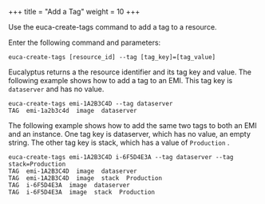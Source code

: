 +++
title = "Add a Tag"
weight = 10
+++

Use the euca-create-tags command to add a tag to a resource. 

Enter the following command and parameters: 

    euca-create-tags [resource_id] --tag [tag_key]=[tag_value]

Eucalyptus returns a the resource identifier and its tag key and value. The following example shows how to add a tag to an EMI. This tag key is `dataserver` and has no value. 



    euca-create-tags emi-1A2B3C4D --tag dataserver 
    TAG  emi-1a2b3c4d  image  dataserver

The following example shows how to add the same two tags to both an EMI and an instance. One tag key is dataserver, which has no value, an empty string. The other tag key is stack, which has a value of `Production` . 



    euca-create-tags emi-1A2B3C4D i-6F5D4E3A --tag dataserver --tag stack=Production
    TAG  emi-1A2B3C4D  image  dataserver
    TAG  emi-1A2B3C4D  image  stack  Production
    TAG  i-6F5D4E3A  image  dataserver
    TAG  i-6F5D4E3A  image  stack  Production

